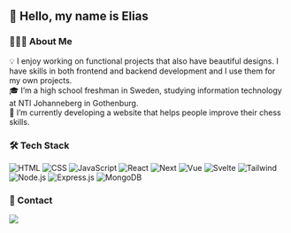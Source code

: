 ## 👋 Hello, my name is Elias

### 👨🏻‍💻 About Me

💡 I enjoy working on functional projects that also have beautiful designs. I have skills in both frontend and backend development and I use them for my own projects.\
🎓 I’m a high school freshman in Sweden, studying information technology at NTI Johanneberg in Gothenburg.\
🌱 I’m currently developing a website that helps people improve their chess skills.

### 🛠 Tech Stack

![HTML](https://img.shields.io/badge/-HTML-05122A?style=flat&logo=HTML5)
![CSS](https://img.shields.io/badge/-CSS-05122A?style=flat&logo=CSS3&logoColor=1572B6)
![JavaScript](https://img.shields.io/badge/-JavaScript-05122A?style=flat&logo=javascript)
![React](https://img.shields.io/badge/-React-05122A?style=flat&logo=react)
![Next](https://img.shields.io/badge/-Next-05122A?style=flat&logo=next.js)
![Vue](https://img.shields.io/badge/-Vue-05122A?style=flat&logo=vue.js)
![Svelte](https://img.shields.io/badge/-Svelte-05122A?style=flat&logo=svelte)
![Tailwind](https://img.shields.io/badge/-Tailwind-05122A?style=flat&logo=tailwindcss)
![Node.js](https://img.shields.io/badge/-Node.js-05122A?style=flat&logo=node.js)
![Express.js](https://img.shields.io/badge/-Express.js-05122A?style=flat&logo=express)
![MongoDB](https://img.shields.io/badge/-MongoDB-05122A?style=flat&logo=mongodb&logoColor=68B03F)


### 💬 Contact

<a href="mailto:elias06wennerlund@gmail.com"><img src="https://img.shields.io/badge/-elias06wennerlund@gmail.com-EA4335?style=flat&logo=gmail&logoColor=white" /></a>
